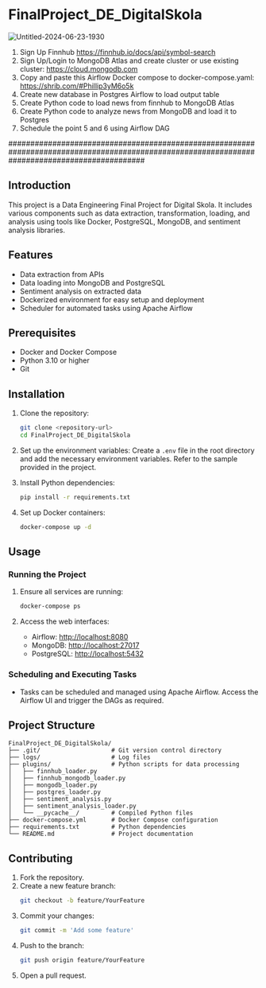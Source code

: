 # FinalProject_DE_DigitalSkola

![Untitled-2024-06-23-1930](https://github.com/andrewsuadnya/FinalProject_DE_DigitalSkola/assets/90898706/0dfb04d3-f428-4dfe-bf5b-6bf8bf9cdc8d)

1. Sign Up Finnhub https://finnhub.io/docs/api/symbol-search
2. Sign Up/Login to MongoDB Atlas and create cluster or use existing cluster:
https://cloud.mongodb.com
3. Copy and paste this Airflow Docker compose to docker-compose.yaml:
https://shrib.com/#Phillip3yM6o5k
4. Create new database in Postgres Airflow to load output table
5. Create Python code to load news from finnhub to MongoDB Atlas
6. Create Python code to analyze news from MongoDB and load it to Postgres
7. Schedule the point 5 and 6 using Airflow DAG

###############################################################################################################################################

## Introduction
This project is a Data Engineering Final Project for Digital Skola. It includes various components such as data extraction, transformation, loading, and analysis using tools like Docker, PostgreSQL, MongoDB, and sentiment analysis libraries.

## Features
- Data extraction from APIs
- Data loading into MongoDB and PostgreSQL
- Sentiment analysis on extracted data
- Dockerized environment for easy setup and deployment
- Scheduler for automated tasks using Apache Airflow

## Prerequisites
- Docker and Docker Compose
- Python 3.10 or higher
- Git

## Installation

1. Clone the repository:
    ```sh
    git clone <repository-url>
    cd FinalProject_DE_DigitalSkola
    ```

2. Set up the environment variables:
    Create a `.env` file in the root directory and add the necessary environment variables. Refer to the sample provided in the project.

3. Install Python dependencies:
    ```sh
    pip install -r requirements.txt
    ```

4. Set up Docker containers:
    ```sh
    docker-compose up -d
    ```

## Usage

### Running the Project

1. Ensure all services are running:
    ```sh
    docker-compose ps
    ```

2. Access the web interfaces:
    - Airflow: [http://localhost:8080](http://localhost:8080)
    - MongoDB: [http://localhost:27017](http://localhost:27017)
    - PostgreSQL: [http://localhost:5432](http://localhost:5432)

### Scheduling and Executing Tasks

- Tasks can be scheduled and managed using Apache Airflow. Access the Airflow UI and trigger the DAGs as required.

## Project Structure
```
FinalProject_DE_DigitalSkola/
├── .git/                    # Git version control directory
├── logs/                    # Log files
├── plugins/                 # Python scripts for data processing
│   ├── finnhub_loader.py
│   ├── finnhub_mongodb_loader.py
│   ├── mongodb_loader.py
│   ├── postgres_loader.py
│   ├── sentiment_analysis.py
│   ├── sentiment_analysis_loader.py
│   └── __pycache__/         # Compiled Python files
├── docker-compose.yml       # Docker Compose configuration
├── requirements.txt         # Python dependencies
└── README.md                # Project documentation
```

## Contributing
1. Fork the repository.
2. Create a new feature branch:
    ```sh
    git checkout -b feature/YourFeature
    ```
3. Commit your changes:
    ```sh
    git commit -m 'Add some feature'
    ```
4. Push to the branch:
    ```sh
    git push origin feature/YourFeature
    ```
5. Open a pull request.
